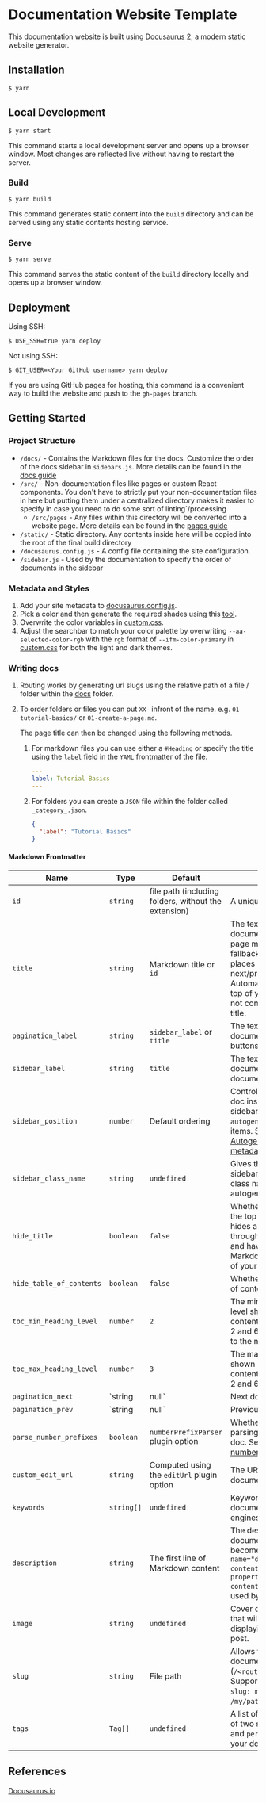 # Documentation Website Template

This documentation website is built using [Docusaurus 2](https://docusaurus.io/), a modern static website generator.

## Installation

```
$ yarn
```

## Local Development

```
$ yarn start
```

This command starts a local development server and opens up a browser window. Most changes are reflected live without having to restart the server.

### Build

```
$ yarn build
```

This command generates static content into the `build` directory and can be served using any static contents hosting service.

### Serve

```
$ yarn serve
```

This command serves the static content of the `build` directory locally and opens up a browser window.

## Deployment

Using SSH:

```
$ USE_SSH=true yarn deploy
```

Not using SSH:

```
$ GIT_USER=<Your GitHub username> yarn deploy
```

If you are using GitHub pages for hosting, this command is a convenient way to build the website and push to the `gh-pages` branch.

## Getting Started

### Project Structure

- `/docs/` - Contains the Markdown files for the docs. Customize the order of the docs sidebar in `sidebars.js`. More details can be found in the [docs guide](https://docusaurus.io/docs/docs-markdown-features)
- `/src/` - Non-documentation files like pages or custom React components. You don't have to strictly put your non-documentation files in here but putting them under a centralized directory makes it easier to specify in case you need to do some sort of linting`/processing
  - `/src/pages` - Any files within this directory will be converted into a website page. More details can be found in the [pages guide](https://docusaurus.io/docs/creating-pages)
- `/static/` - Static directory. Any contents inside here will be copied into the root of the final build directory
- `/docusaurus.config.js` - A config file containing the site configuration.
- `/sidebar.js` - Used by the documentation to specify the order of documents in the sidebar

### Metadata and Styles

1. Add your site metadata to [docusaurus.config.js](/docusaurus.config.js).
2. Pick a color and then generate the required shades using this [tool](https://docusaurus.io/docs/styling-layout#primary_color).
3. Overwrite the color variables in [custom.css](/src/css/custom.css).
4. Adjust the searchbar to match your color palette by overwriting `--aa-selected-color-rgb` with the `rgb` format of `--ifm-color-primary` in [custom.css](/src/css/custom.css) for both the light and dark themes.

### Writing docs

1. Routing works by generating url slugs using the relative path of a file / folder within the [docs](/docs) folder.
2. To order folders or files you can put `XX-` infront of the name. e.g. `01-tutorial-basics/` or `01-create-a-page.md`.

   The page title can then be changed using the following methods.

   1. For markdown files you can use either a `#Heading` or specify the title using the `label` field in the `YAML` frontmatter of the file.

      ```yaml
      ---
      label: Tutorial Basics
      ---
      ```

   2. For folders you can create a `JSON` file within the folder called `_category_.json`.

      ```json
      {
        "label": "Tutorial Basics"
      }
      ```

#### Markdown Frontmatter

<!-- prettier-ignore-start -->
| Name                     | Type            | Default                                              | Description                                                  |
| ------------------------ | --------------- | ---------------------------------------------------- | ------------------------------------------------------------ |
| `id`                     | `string`        | file path (including folders, without the extension) | A unique document id.                                        |
| `title`                  | `string`        | Markdown title or `id`                               | The text title of your document. Used for the page metadata and as a  fallback value in multiple places (sidebar, next/previous buttons...).  Automatically added at the top of your doc if it does not contain any  Markdown title. |
| `pagination_label`       | `string`        | `sidebar_label` or `title`                           | The text used in the document next/previous buttons for this document. |
| `sidebar_label`          | `string`        | `title`                                              | The text shown in the document sidebar for this document.    |
| `sidebar_position`       | `number`        | Default ordering                                     | Controls the position of a doc inside the generated sidebar slice when using `autogenerated` sidebar items. See also [Autogenerated sidebar metadatas](https://docusaurus.io/docs/sidebar#autogenerated-sidebar-metadatas). |
| `sidebar_class_name`     | `string`        | `undefined`                                          | Gives the corresponding sidebar label a special class name when using autogenerated sidebars. |
| `hide_title`             | `boolean`       | `false`                                              | Whether to hide the title at the top of the doc. It only hides a title declared through the frontmatter, and have no effect on a Markdown title at the  top of your document. |
| `hide_table_of_contents` | `boolean`       | `false`                                              | Whether to hide the table of contents to the right.          |
| `toc_min_heading_level`  | `number`        | `2`                                                  | The minimum heading level shown in the table of contents. Must be between 2 and 6 and lower or equal to the max value. |
| `toc_max_heading_level`  | `number`        | `3`                                                  | The max heading level shown in the table of contents. Must be between 2 and 6. |
| `pagination_next`        | `string | null` | Next doc in the sidebar                              | The ID of the documentation you want the "Next" pagination to link to. Use `null` to disable showing "Next" for this page. |
| `pagination_prev`        | `string | null` | Previous doc in the sidebar                          | The ID of the documentation you want the "Previous" pagination to link to. Use `null` to disable showing "Previous" for this page. |
| `parse_number_prefixes`  | `boolean`       | `numberPrefixParser` plugin option                   | Whether number prefix parsing is disabled on this doc. See also [Using number prefixes](https://docusaurus.io/docs/sidebar#using-number-prefixes). |
| `custom_edit_url`        | `string`        | Computed using the `editUrl` plugin option           | The URL for editing this document.                           |
| `keywords`               | `string[]`      | `undefined`                                          | Keywords meta tag for the document page, for search engines. |
| `description`            | `string`        | The first line of Markdown content                   | The description of your document, which will become the `<meta name="description" content="..."/>` and `<meta property="og:description" content="..."/>` in `<head>`, used by search engines. |
| `image`                  | `string`        | `undefined`                                          | Cover or thumbnail image that will be used when displaying the link to your post. |
| `slug`                   | `string`        | File path                                            | Allows to customize the document url (`/<routeBasePath>/<slug>`). Support multiple patterns: `slug: my-doc`, `slug: /my/path/myDoc`, `slug: /`. |
| `tags`                   | `Tag[]`         | `undefined`                                          | A list of strings or objects of two string fields `label` and `permalink` to tag to your docs. |

<!-- prettier-ignore-end -->

## References

[Docusaurus.io](https://docusaurus.io/)
